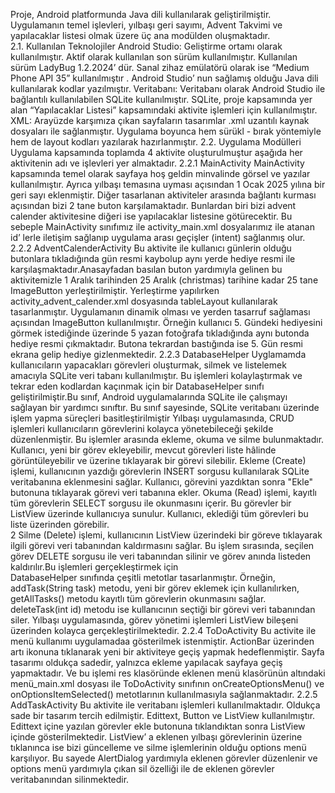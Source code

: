 Proje, Android platformunda Java dili kullanılarak geliştirilmiştir. Uygulamanın temel işlevleri, yılbaşı 
geri sayımı, Advent Takvimi ve yapılacaklar listesi olmak üzere üç ana modülden oluşmaktadır.  
2.1. Kullanılan Teknolojiler 
Android Studio: Geliştirme ortamı olarak kullanılmıştır. Aktif olarak kullanılan son sürüm 
kullanılmıştır. Kullanılan sürüm LadyBug 1.2.2024’ dür. Sanal zihaz emülatörü olarak ise “Medium 
Phone API 35” kullanılmıştır . Android Studio’ nun sağlamış olduğu Java dili kullanılarak kodlar 
yazılmıştır. 
Veritabanı: Veritabanı olarak Android Studio ile bağlantılı kullanılabilen SQLite kullanılmıştır. SQLite, 
proje kapsamında yer alan “Yapılacaklar Listesi” kapsamındaki aktivite işlemleri için kullanılmıştır. 
XML: Arayüzde karşımıza çıkan sayfaların tasarımlar .xml uzantılı kaynak dosyaları ile sağlanmıştır. 
Uygulama boyunca hem sürükl - bırak yöntemiyle hem de layout kodları yazılarak hazırlanmıştır. 
2.2. Uygulama Modülleri 
Uygulama kapsamında toplamda 4 aktivite oluşturulmuştur aşağıda her aktivitenin adı ve işlevleri yer 
almaktadır. 
2.2.1 MainActivity 
MainActivity kapsamında temel olarak sayfaya hoş geldin minvalinde görsel ve yazılar kullanılmıştır. 
Ayrıca yılbaşı temasına uyması açısından 1 Ocak 2025 yılına bir geri sayı eklenmiştir. Diğer tasarlanan 
aktiviteler arasında bağlantı kurması açısından bizi 2 tane buton karşılamaktadır. Bunlardan biri bizi 
advent calender aktivitesine diğeri ise yapılacaklar listesine götürecektir. Bu sebeple MainActivity 
sınıfımız ile activity_main.xml dosyalarımız ile atanan id’ lerle iletişim sağlanıp uygulama arası geçişler 
(intent) sağlanmış olur. 
2.2.2 AdventCalenderActivity 
Bu aktivite ile kullanıcı günlerin olduğu butonlara tıkladığında gün resmi kaybolup aynı yerde hediye 
resmi ile karşılaşmaktadır.Anasayfadan basılan buton yardımıyla gelinen bu aktivitemizle 1 Aralık 
tarihinden 25 Aralık (christmas) tarihine kadar 25 tane ImageButton yerleştirilmiştir. Yerleştirme 
yapılırken activity_advent_calender.xml dosyasında tableLayout kullanılarak tasarlanmıştır. 
Uygulamanın dinamik olması ve yerden tasarruf sağlaması açısından ImageButton kullanılmıştır. 
Örneğin kullanıcı 5. Gündeki hediyesini görmek istediğinde üzerinde 5 yazan fotoğrafa tıkladığında 
aynı butonda hediye resmi çıkmaktadır. Butona tekrardan bastığında ise 5. Gün resmi ekrana gelip 
hediye gizlenmektedir. 
2.2.3 DatabaseHelper 
Uyglamamda kullanıcıların yapacakları görevleri oluşturmak, silmek ve listelemek amacıyla SQLite 
veri tabanı kullanılmıştır. Bu işlemleri kolaylaştırmak ve tekrar eden kodlardan kaçınmak için bir 
DatabaseHelper sınıfı geliştirilmiştir.Bu sınıf, Android uygulamalarında SQLite ile çalışmayı sağlayan 
bir yardımcı sınıftır. Bu sınıf sayesinde, SQLite veritabanı üzerinde işlem yapma süreçleri 
basitleştirilmiştir 
Yılbaşı uygulamasında, CRUD işlemleri kullanıcıların görevlerini kolayca yönetebileceği şekilde 
düzenlenmiştir. Bu işlemler arasında ekleme, okuma ve silme bulunmaktadır. Kullanıcı, yeni bir görev 
ekleyebilir, mevcut görevleri liste hâlinde görüntüleyebilir ve üzerine tıklayarak bir görevi silebilir. 
Ekleme (Create) işlemi, kullanıcının yazdığı görevlerin INSERT sorgusu kullanılarak SQLite 
veritabanına eklenmesini sağlar. Kullanıcı, görevini yazdıktan sonra "Ekle" butonuna tıklayarak görevi 
veri tabanına ekler. 
Okuma (Read) işlemi, kayıtlı tüm görevlerin SELECT sorgusu ile okunmasını içerir. Bu görevler bir 
ListView üzerinde kullanıcıya sunulur. Kullanıcı, eklediği tüm görevleri bu liste üzerinden görebilir.  
2 
Silme (Delete) işlemi, kullanıcının ListView üzerindeki bir göreve tıklayarak ilgili görevi veri 
tabanından kaldırmasını sağlar. Bu işlem sırasında, seçilen görev DELETE sorgusu ile veri tabanından 
silinir ve görev anında listeden kaldırılır.Bu işlemleri gerçekleştirmek için  
DatabaseHelper sınıfında çeşitli metotlar tasarlanmıştır. Örneğin, addTask(String task) metodu, yeni bir 
görev eklemek için kullanılırken, getAllTasks() metodu kayıtlı tüm görevlerin okunmasını sağlar. 
deleteTask(int id) metodu ise kullanıcının seçtiği bir görevi veri tabanından siler. Yılbaşı 
uygulamasında, görev yönetimi işlemleri ListView bileşeni üzerinden kolayca gerçekleştirilmektedir. 
2.2.4 ToDoActivity 
Bu activite ile menü kullanımı uygulamadaa gösterilmek istenmiştir. ActionBar üzerinden artı ikonuna 
tıklanarak yeni bir aktiviteye geçiş yapmak hedeflenmiştir. Sayfa tasarımı oldukça sadedir, yalnızca 
ekleme yapılacak sayfaya geçiş yapmaktadır. Ve bu işlemi res klasöründe eklenen menü klasörünün 
altındaki menü_main.xml dosyası ile ToDoActivity sınıfının onCreateOptionsMenu() ve 
onOptionsItemSelected() metotlarının kullanılmasıyla sağlanmaktadır. 
2.2.5 AddTaskActivity 
Bu aktivite ile veritabanı işlemleri kullanılmaktadır. Oldukça sade bir tasarım tercih edilmiştir. Edittext, 
Button ve ListView kullanılmıştır. Edittext içine yazılan görevler ekle butonuna tıklandıktan sonra 
ListView içinde gösterilmektedir. ListView’ a eklenen yılbaşı görevlerinin üzerine tıklanınca ise bizi 
güncelleme ve silme işlemlerinin olduğu options menü karşılıyor. Bu sayede AlertDialog yardımıyla 
eklenen görevler düzenlenir ve options menü yardımıyla çıkan sil özelliği ile de eklenen görevler 
veritabanından silinmektedir.
 
